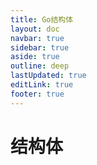 ```yaml
---
title: Go结构体
layout: doc
navbar: true
sidebar: true
aside: true
outline: deep
lastUpdated: true
editLink: true
footer: true
---
```


# 结构体
